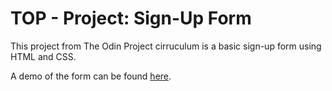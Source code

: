 # TOP - Project: Sign-Up Form

This project from The Odin Project cirruculum is a basic sign-up form using HTML and CSS.

A demo of the form can be found [here](https://laumt9.github.io/sign-up-form/).
